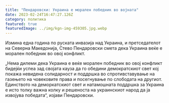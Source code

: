 ```yaml
---
title: "Пендаровски: Украина е морален победник во војната"
date: 2023-02-24T16:47:27.126Z
category: политика
featured: true
featuredImage: ../img/kgn-img-459305.jpg.webp
---
```


<!--StartFragment-->

Измина една година по руската инвазија над Украина, и претседателот на Северна Македонија, Стево Пендаровски смета дека Украина веќе е морален победник во овој конфликт.

„Нема дилеми дека Украина е веќе морален победник во овој конфликт бидејќи успеа зад својата кауза да го обедини демократскиот свет кој покажа невидена солидарност и поддршка во спротивставување на газењето на човековите права и посегнување по слободата на другиот. Единството на деморкатскиот свет и натамошната поддршка за Украина е исто толку важна колку и решеноста на украинскиот народ да ја извојува победата“, изјави Пендаровски.

<!--EndFragment-->

